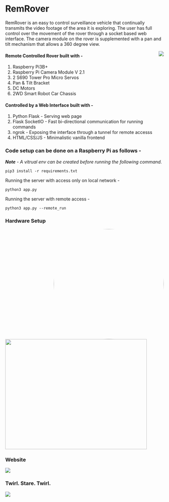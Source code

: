 # RemRover

RemRover is an easy to control surveillance vehicle that continually transmits the video footage of the area it is exploring. The user has full control over the 
movement of the rover through a socket based web interface. The camera module on the rover is supplemented with a pan and tilt mechanism that allows a 360 
degree view. 

<img align="right" src="https://user-images.githubusercontent.com/74781344/151489411-dbec2c7e-0532-407a-a16a-45ae372b0cf4.jpg">

#### Remote Controlled Rover built with - ####
1. Raspberry Pi3B+
2. Raspberry Pi Camera Module V 2.1
3. 2 S690 Tower Pro Micro Servos
4. Pan & Tilt Bracket 
5. DC Motors 
6. 2WD Smart Robot Car Chassis 

#### Controlled by a Web Interface built with - ####
1. Python Flask - Serving web page
2. Flask SocketIO - Fast bi-directional communication for running commands
3. ngrok - Exposing the interface through a tunnel for remote accesss
4. HTML/CSS/JS - Minimalistic vanilla frontend 


### Code setup can be done on a Raspberry Pi as follows - ### 

_**Note** - A vitrual env can be created before running the following command._

```
pip3 install -r requirements.txt
```

Running the server with access only on local network - 

```
python3 app.py
```

Running the server with remote access - 

```
python3 app.py --remote_run
```
### Hardware Setup ### 
<img align="right" src="https://user-images.githubusercontent.com/74781344/160652655-47335fb6-a509-4a79-9d82-70a13e9e2415.jpeg" width="350" height="350" style="border-radius:50%">
<img src="https://user-images.githubusercontent.com/74781344/160652646-41234466-3584-40de-89f6-ba0ec68dc416.jpeg" width="450" height="350">

### Website ###
<img src="https://user-images.githubusercontent.com/74781344/160654050-4fd0b75c-245e-496a-a963-13ec0cd1ab77.png">

### Twirl. Stare. Twirl. ###
<img src="https://user-images.githubusercontent.com/74781344/160661402-eac74334-6dc6-499f-868f-4b0ab633c828.gif">
